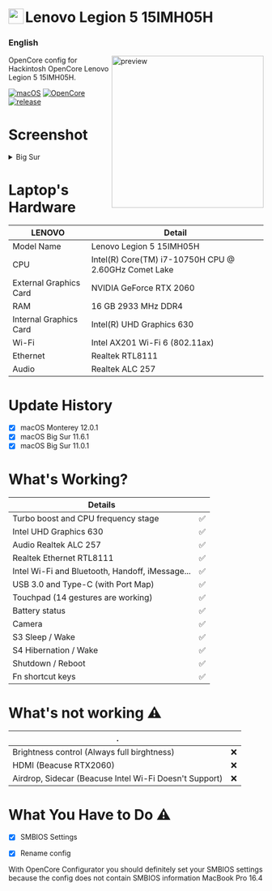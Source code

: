 <!-- omit in toc -->
# <img align="left" src="https://github.com/yusfklncc/HP-EliteBook-840-G5-Hackintosh/blob/main/Apple.png" width="30px" alt="preview">Lenovo Legion 5 15IMH05H

<h3> 
    English
</h3>

<img align="right" src="https://github.com/yusfklncc/Lenovo-Legion-5-Hackintosh/blob/main/Legion5.png?raw=true" width="300px" alt="preview">

OpenCore config for Hackintosh OpenCore Lenovo Legion 5 15IMH05H.

[![macOS](https://img.shields.io/badge/macOS-12.0.1-orange)](https://www.apple.com/tr/macos/big-sur/)
[![OpenCore](https://img.shields.io/badge/OpenCore-0.7.4-9cf)](https://github.com/acidanthera/OpenCorePkg)
[![release](https://img.shields.io/badge/download-lastest%20version-blue.svg)](https://github.com/relaxewdy/Lenovo-Legion-5-Hackintosh/releases)

# Screenshot
<details>
<summary>Big Sur</summary>

![](https://github.com/yusfklncc/Lenovo-Legion-5-Hackintosh/blob/main/Big%20Sur.png)

</details>

<!-- omit in toc -->
# Laptop's Hardware

| **LENOVO** | Detail                                                  |
| ------------------- | ------------------------------------------- |
| Model Name      | Lenovo Legion 5 15IMH05H      |
| CPU              | Intel(R) Core(TM) i7-10750H CPU @ 2.60GHz Comet Lake             |
| External Graphics Card              | NVIDIA GeForce RTX 2060                   |
| RAM           | 16 GB 2933 MHz DDR4    |
| Internal Graphics Card | Intel(R) UHD Graphics 630                     |
| Wi-Fi             | Intel AX201 Wi-Fi 6 (802.11ax) |
| Ethernet          | Realtek RTL8111            |
| Audio       | Realtek ALC 257                        |

# Update History
- [x] macOS Monterey 12.0.1
- [x] macOS Big Sur 11.6.1
- [x] macOS Big Sur 11.0.1

# What's Working?

| **Details**                                |                                    |
| -----------------------------------  | -------- |
|  Turbo boost and CPU frequency stage |  ✅  |
|  Intel UHD Graphics 630              |  ✅  |
|  Audio Realtek ALC 257            |  ✅  |
|  Realtek Ethernet RTL8111            |  ✅  |
|  Intel Wi-Fi and Bluetooth, Handoff, iMessage...         |  ✅  |
|  USB 3.0 and Type-C (with Port Map)        |  ✅  |
|  Touchpad (14 gestures are working)   |  ✅  |
|  Battery status   |  ✅  |
|  Camera   |  ✅  |
|  S3 Sleep / Wake   |  ✅  |
|  S4 Hibernation / Wake   |  ✅  |
|  Shutdown / Reboot   |  ✅  |
|  Fn shortcut keys   |  ✅  | ❌
 
# What's not working ⚠️
| .                                |                                    |
| -----------------------------------  | -------- |
|  Brightness control (Always full birghtness) | ❌ |
|  HDMI (Beacuse RTX2060)    | ❌ |
|  Airdrop, Sidecar (Beacuse Intel Wi-Fi Doesn't Support) | ❌ |

# What You Have to Do ⚠️
- [x] SMBIOS Settings
- [x] Rename config

 
With OpenCore Configurator you should definitely set your SMBIOS settings because the config does not contain SMBIOS information MacBook Pro 16.4
